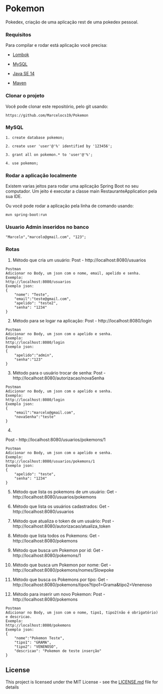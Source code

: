 # Pokemon
Pokedex, criação de uma aplicação rest de uma pokedex pessoal.


### Requisitos
Para compilar e rodar está aplicação você precisa:
* [Lombok](https://projectlombok.org/download)

* [MySQL](https://dev.mysql.com/downloads/installer/)

* [Java SE 14](https://www.oracle.com/java/technologies/javase/jdk14-archive-downloads.html)

* [Maven](https://maven.apache.org/download.cgi)

### Clonar o projeto
Você pode clonar este repositório, pelo git usando:
```
https://github.com/Marcelocs19/Pokemon
```
### MySQL
```
1. create database pokemon;
```
```
2. create user 'user'@'%' identified by '123456';
```
```
3. grant all on pokemon.* to 'user'@'%';
```
```
4. use pokemon;
```

### Rodar a aplicação localmente
Existem varias jeitos para rodar uma aplicação Spring Boot no seu computador. Um jeito é executar a classe main RestauranteApplication pela sua IDE.

Ou você pode rodar a aplicação pela linha de comando usando:

```
mvn spring-boot:run
```

### Usuario Admin inseridos no banco
```
"Marcelo","marcelo@gmail.com", "123";

```

### Rotas
1. Método que cria um usuário:
Post - http://localhost:8080/usuarios
```
Postman
Adicionar no Body, um json com o nome, email, apelido e senha.
Exemplo:
http://localhost:8080/usuarios
Exemplo json:
{
    "nome": "Teste",
    "email":"teste@gmail.com",
    "apelido": "teste2",
    "senha": "1234"
}
```

2. Método para se logar na aplicação:
Post - http://localhost:8080/login
```
Postman
Adicionar no Body, um json com o apelido e senha.
Exemplo:
http://localhost:8080/login
Exemplo json:
{
    "apelido":"admin",
    "senha":"123"
}
```

3. Método para o usuário trocar de senha:
Post - http://localhost:8080/autorizacao/novaSenha
```
Postman
Adicionar no Body, um json com o apelido e senha.
Exemplo:
http://localhost:8080/login
Exemplo json:
{
    "email":"marcelo@gmail.com",
    "novaSenha":"teste"
}
```

4. 
Post - http://localhost:8080/usuarios/pokemons/1
```
Postman
Adicionar no Body, um json com o apelido e senha.
Exemplo:
http://localhost:8080/usuarios/pokemons/1
Exemplo json:
{    
    "apelido": "teste",
    "senha": "1234"
}
```

5. Método que lista os pokemons de um usuário:
Get - http://localhost:8080/usuarios/pokemons

6. Método que lista os usuários cadastrados:
Get - http://localhost:8080/usuarios

7. Método que atualiza o token de um usuário:
Post - http://localhost:8080/autorizacao/atualiza_token

8. Método que lista todos os Pokemons:
Get -  http://localhost:8080/pokemons

9. Método que busca um Pokemon por id:
Get - http://localhost:8080/pokemons/1

10. Método que busca um Pokemon por nome:
Get - http://localhost:8080/pokemons/nomes/Slowpoke

11. Método que busca os Pokemons por tipo:
Get - http://localhost:8080/pokemons/tipos?tipo1=Grama&tipo2=Venenoso

12. Método para inserir um novo Pokemon:
Post - http://localhost:8080/pokemons
```
Postman
Adicionar no Body, um json com o nome, tipo1, tipo2(não é obrigatório) e descricao.
Exemplo:
http://localhost:8080/pokemons
Exemplo json:
{
    "nome":"Pokemon Teste",
    "tipo1": "GRAMA",
    "tipo2": "VENENOSO",
    "descricao": "Pokemon de teste inserção"
}
```



## License

This project is licensed under the MIT License - see the [LICENSE.md](LICENSE.md) file for details
